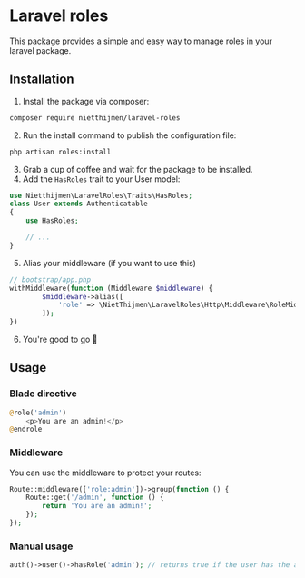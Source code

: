 # Laravel roles
This package provides a simple and easy way to manage roles in your laravel package.

## Installation
1. Install the package via composer:
```bash
composer require nietthijmen/laravel-roles
```

2. Run the install command to publish the configuration file:
```bash
php artisan roles:install
```

3. Grab a cup of coffee and wait for the package to be installed.
4. Add the `HasRoles` trait to your User model:
```php
use Nietthijmen\LaravelRoles\Traits\HasRoles;
class User extends Authenticatable
{
    use HasRoles;

    // ...
}
```
5. Alias your middleware (if you want to use this)

```php
// bootstrap/app.php
withMiddleware(function (Middleware $middleware) {
        $middleware->alias([
            'role' => \NietThijmen\LaravelRoles\Http\Middleware\RoleMiddleware::class
        ]);
})
```
6. You're good to go 🎉

## Usage
### Blade directive
```php
@role('admin')
    <p>You are an admin!</p>
@endrole
```

### Middleware
You can use the middleware to protect your routes:
```php
Route::middleware(['role:admin'])->group(function () {
    Route::get('/admin', function () {
        return 'You are an admin!';
    });
});
```

### Manual usage
```php
auth()->user()->hasRole('admin'); // returns true if the user has the admin role
```
